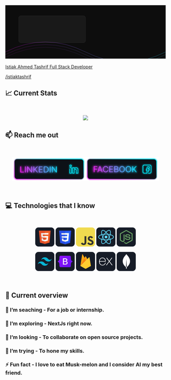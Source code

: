 <a href="https://www.linkedin.com/in/istiak01/">
<svg width="1200" height="400" viewBox="0 0 1200 400" fill="none" xmlns="http://www.w3.org/2000/svg">
  <rect width="1200" height="400" fill="#0D0D0D" />
  
  <!-- Gradient Mesh Background -->
  <defs>
    <linearGradient id="waveGradient" x1="0" y1="400" x2="1200" y2="0" gradientUnits="userSpaceOnUse">
      <stop stop-color="#FF00FF" />
      <stop offset="1" stop-color="#00FFFF" />
    </linearGradient>
  </defs>
  
  <!-- Wavy Lines -->
  <path d="M0 350 Q 300 200 600 350 T 1200 350" stroke="url(#waveGradient)" stroke-width="2" fill="none" opacity="0.5" />
  <path d="M0 370 Q 300 220 600 370 T 1200 370" stroke="url(#waveGradient)" stroke-width="2" fill="none" opacity="0.3" />
  <path d="M0 390 Q 300 240 600 390 T 1200 390" stroke="url(#waveGradient)" stroke-width="2" fill="none" opacity="0.2" />
  
  <!-- Transparent Card -->
  <rect x="100" y="80" width="500" height="200" rx="15" fill="rgba(255, 255, 255, 0.05)" stroke="rgba(255, 255, 255, 0.2)" />
  
  <!-- Name and Title -->
  <text x="130" y="130" font-family="Arial, sans-serif" font-size="24" font-weight="bold" fill="#FFFFFF">Istiak Ahmed Tashrif</text>
  <text x="130" y="170" font-family="Arial, sans-serif" font-size="18" fill="#CCCCCC">Full Stack Developer</text>
  
  <!-- Social Icons (Placeholder for GitHub/LinkedIn) -->
  <circle cx="130" cy="210" r="10" fill="#FFFFFF" opacity="0.7" />
  <circle cx="160" cy="210" r="10" fill="#FFFFFF" opacity="0.7" />
  <text x="180" y="215" font-family="Arial, sans-serif" font-size="14" fill="#CCCCCC">/istiaktashrif</text>
</svg>

</a>

## :chart_with_upwards_trend: Current Stats

<br />
<p align="center">
  <img width="60%" src="https://github-readme-streak-stats-alpha-two.vercel.app?user=istiak-a-tashrif&hide_border=true&background=0D1117&stroke=0D1117&fire=FF1CF7&ring=FF1CF7&currStreakNum=FF1CF7&sideNums=00F0FF&currStreakLabel=00F0FF&sideLabels=00F0FF&dates=D2D2D3" />
</p>

## :mailbox: Reach me out

<br />

[<p align="center"><img height="75" src="https://github.com/Istiak-A-Tashrif/Istiak-A-Tashrif/blob/main/images/icons/Linkedin.png">](https://www.linkedin.com/in/istiak01/)[<img height="75" src="https://github.com/Istiak-A-Tashrif/Istiak-A-Tashrif/blob/main/images/icons/Facebook.png">](https://www.facebook.com/IstiakAhmedTashrif)

<br />
 
## :computer: Technologies that I know

<br>
<p align="center">
<img src="https://github.com/Istiak-A-Tashrif/Istiak-A-Tashrif/blob/main/images/icons/HTML.png"/>
<img src="https://github.com/Istiak-A-Tashrif/Istiak-A-Tashrif/blob/main/images/icons/css.png"/>
<img src="https://github.com/Istiak-A-Tashrif/Istiak-A-Tashrif/blob/main/images/icons/JavaScript.png"/>
<img src="https://github.com/Istiak-A-Tashrif/Istiak-A-Tashrif/blob/main/images/icons/react.png"/>
<img src="https://github.com/Istiak-A-Tashrif/Istiak-A-Tashrif/blob/main/images/icons/node.png"/>
</p>
<p align="center">
<img src="https://github.com/Istiak-A-Tashrif/Istiak-A-Tashrif/blob/main/images/icons/tailwind.png"/>
<img src="https://github.com/Istiak-A-Tashrif/Istiak-A-Tashrif/blob/main/images/icons/Bootsrap.png"/>
<img src="https://github.com/Istiak-A-Tashrif/Istiak-A-Tashrif/blob/main/images/icons/firebase.png"/>
<img src="https://github.com/Istiak-A-Tashrif/Istiak-A-Tashrif/blob/main/images/icons/express.png"/>
<img src="https://github.com/Istiak-A-Tashrif/Istiak-A-Tashrif/blob/main/images/icons/mongo.png"/>
</p><br/>

## :eyes: Current overview

### 🔭 I’m seaching - For a job or internship.

### 🌱 I’m exploring - NextJs right now.

### 👯 I’m looking - To collaborate on open source projects.

### 🤔 I’m trying - To hone my skills.

### ⚡ Fun fact - I love to eat Musk-melon and I consider AI my best friend.
